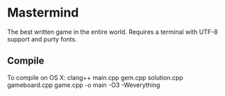 Mastermind
==========

The best written game in the entire world. Requires a terminal with UTF-8 support and purty fonts.

Compile
-------
To compile on OS X:
   clang++ main.cpp gem.cpp solution.cpp gameboard.cpp game.cpp -o main -O3 -Weverything
